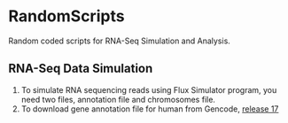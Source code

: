 # RandomScripts
Random coded scripts for RNA-Seq Simulation and Analysis.

## RNA-Seq Data Simulation 
1. To simulate RNA sequencing reads using Flux Simulator program, you need two files, annotation file and chromosomes file.
2. To download gene annotation file for human from Gencode, [release 17](ftp://ftp.sanger.ac.uk/pub/gencode/Gencode_human/release_17/gencode.v17.annotation.gtf.gz)



